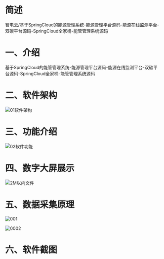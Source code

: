 # 简述
智电云/基于SpringCloud的能源管理系统-能源管理平台源码-能源在线监测平台-双碳平台源码-SpringCloud全家桶-能管管理系统源码

# 一、介绍

基于SpringCloud的能管管理系统-能源管理平台源码-能源在线监测平台-双碳平台源码-SpringCloud全家桶-能管管理系统源码

# 二、软件架构

![01软件架构](https://github.com/user-attachments/assets/8841976f-1f27-4f78-a87f-36b4d39993a4)


# 三、功能介绍

![02软件功能](https://github.com/user-attachments/assets/4fd66cfa-6304-452f-8a2d-fadc295cd308)


# 四、数字大屏展示

![2M以内文件](https://github.com/user-attachments/assets/75c9a32e-06fc-4f1a-b347-806293a8e3bc)


# 五、数据采集原理

![001](https://github.com/user-attachments/assets/7d974e5e-1948-4c65-bd37-ee6d633738fd)

![0002](https://github.com/user-attachments/assets/2071096a-a672-403e-989a-99183efef630)



# 六、软件截图
